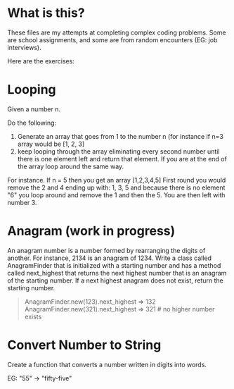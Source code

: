 # What is this?

These files are my attempts at completing complex coding problems. Some are school assignments, and some are from random encounters (EG: job interviews).

Here are the exercises:

# Looping

Given a number n. 

Do the following:

1. Generate an array that goes from 1 to the number n (for instance if n=3 array would be [1, 2, 3]
2. keep looping through the array eliminating every second number until there is one element left and return that element. If you are at the end of the array loop around the same way.

For instance. If n = 5 then you get an array [1,2,3,4,5]
First round you would remove the 2 and 4 ending up with: 1, 3, 5 and because there is no element "6" you loop around and remove the 1 and then the 5. You are then left with number 3.

# Anagram (work in progress)

An anagram number is a number formed by rearranging the digits of another. For instance, 2134 is an anagram of 1234. Write a class called AnagramFinder that is initialized with a starting number and has a method called next_highest that returns the next highest number that is an anagram of the starting number. If a next highest anagram does not exist, return the starting number.

> AnagramFinder.new(123).next_highest => 132
> AnagramFinder.new(321).next_highest => 321 # no higher number exists

# Convert Number to String

Create a function that converts a number written in digits into words.

EG: "55" -> "fifty-five"
